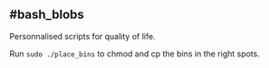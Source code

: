 #bash_blobs
---
Personnalised scripts for quality of life.

Run `sudo ./place_bins` to chmod and cp the bins in the right spots.
